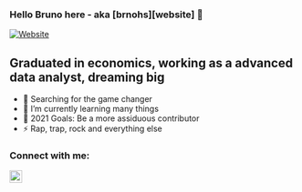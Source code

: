 ### Hello Bruno here - aka [brnohs][website] 👋

[![Website](https://www.linkedin.com/in/bruno-schock-7b67356a/)](https://www.linkedin.com/in/bruno-schock-7b67356a/)

## Graduated in economics, working as a advanced data analyst, dreaming big

- 🔭 Searching for the game changer
- 🌱 I’m currently learning many things
- 🥅 2021 Goals: Be a more assiduous contributor
- ⚡ Rap, trap, rock and everything else

### Connect with me:

[<img align="left" alt="brnohs | LinkedIn" width="22px" src="https://www.linkedin.com/in/bruno-schock-7b67356a/" />][linkedin]

[linkedin]: https://www.linkedin.com/in/bruno-schock-7b67356a/
